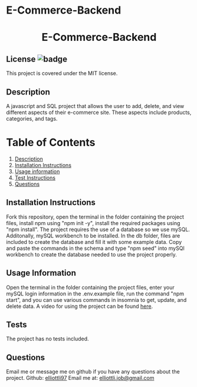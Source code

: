 # E-Commerce-Backend

<h1 align="center">E-Commerce-Backend</h1>

## License ![badge](https://badgen.net/badge/License/MIT/blue)
This project is covered under the MIT license. 

<a name="Description"></a>
## Description
A javascript and SQL project that allows the user to add, delete, and view different aspects of their e-commerce site. These aspects include products, categories, and tags. 

# Table of Contents
1. [Description](#Description)
2. [Installation Instructions](#Installation-Instructions)
3. [Usage information](#Usage-Information)
4. [Test Instructions](#Test)
5. [Questions](#Questions)
    
    

<a name="Installation-Instructions"></a>   
## Installation Instructions
Fork this repository, open the terminal in the folder containing the project files, install npm using "npm init -y", install the required packages using "npm install". The project requires the use of a database so we use mySQL. Additonally, mySQL workbench to be installed. In the db folder, files are included to create the database and fill it with some example data. Copy and paste the commands in the schema and type "npm seed" into mySQl workbench to create the database needed to use the project properly.

<a name="Usage-Information"></a>   
## Usage Information
Open the terminal in the folder containing the project files, enter your mySQL login information in the .env.example file, run the command "npm start", and you can use various commands in insomnia to get, update, and delete data. 
A video for using the project can be found [here](https://www.youtube.com/watch?v=GbpV5WSQYyI&ab_channel=ElliottLi).

<a name="Test"></a>
## Tests
The project has no tests included.

<a name="Questions"></a>
## Questions
Email me or message me on github if you have any questions about the project. 
Github: [elliottli97](https://github.com/elliottli97)
Email me at: elliottli.job@gmail.com
